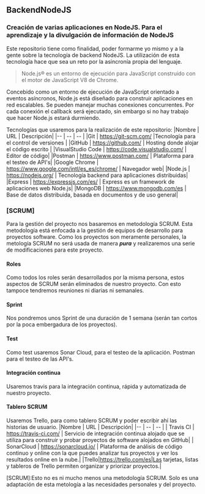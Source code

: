 ## BackendNodeJS
### Creación de varias aplicaciones en NodeJS. Para el aprendizaje y la divulgación de información de NodeJS

Este repositorio tiene como finalidad, poder formarme yo mismo y a la gente sobre la tecnología de backend NodeJS. 
La utilización de esta tecnología hace que sea un reto por la asincronía propia del lenguaje.

>Node.js® es un entorno de ejecución para JavaScript construido con el motor de JavaScript V8 de Chrome.

Concebido como un entorno de ejecución de JavaScript orientado a eventos asíncronos, Node.js está diseñado para construir aplicaciones en red escalables. Se pueden manejar muchas conexiones concurrentes. Por cada conexión el callback será ejecutado, sin embargo si no hay trabajo que hacer Node.js estará durmiendo.

Tecnologías que usaremos para la realización de este repositorio:
|Nombre | URL | Descripción|
|-- | -- | -- |
|Git | https://git-scm.com/ |Tecnología para el control de versiones |
|GitHub | https://github.com/ | Hosting donde alojar el código escrito |
|VisualStudio Code | https://code.visualstudio.com/ | Editor de código|
|Postman | https://www.postman.com/ | Plataforma para el testeo de API's|
|Google Chrome | https://www.google.com/intl/es_es/chrome/ | Navegador web|
|Node.js | https://nodejs.org/ | Tecnología backend para aplicaciones distribuidas|
|Express | https://expressjs.com/es/ | Express es un framework de aplicaciones web Node.js|
|MongoDB | https://www.mongodb.com/es | Base de datos distribuida, basada en documentos y de uso general|

### [SCRUM]
Para la gestión del proyecto nos basaremos en metodología SCRUM.
Esta metodología está enfocada a la gestión de equipos de desarrollo para proyectos software. Como los proyectos son meramente personales, la metología SCRUM no será usada de manera ___pura___ y realizaremos una serie de modificaciones para este proyecto.

#### Roles
Como todos los roles serán desarrollados por la misma persona, estos aspectos de SCRUM serán eliminados de nuestro proyecto. Con esto tampoce tendremos reuniones ni diarias ni semanales.

#### Sprint 
Nos pondremos unos Sprint de una duración de 1 semana (serán tan cortos por la poca embergadura de los proyectos).

#### Test
Como test usaremos Sonar Cloud, para el testeo de la aplicación. Postman para el testeo de las API's.

#### Integración continua
Usaremos travis para la integración continua, rápida y automatizada de nuestro proyecto.

#### Tablero SCRUM
Usaremos Trello, para como tablero SCRUM y poder escribir ahí las historias de usuario.
|Nombre | URL | Descripción|
|-- | -- | -- |
| Travis CI | https://travis-ci.com/  | Servicio de integración continua alojado que se utiliza para construir y probar proyectos de software alojados en GitHub|
| SonarCloud | https://sonarcloud.io/ | Plataforma de análisis de código continuo y online con la que puedes analizar tus proyectos y ver los resultados online en la nube.|
|Trello|https://trello.com/es|Las tarjetas, listas y tableros de Trello permiten organizar y priorizar proyectos.|

[SCRUM]:Esto no es ni mucho menos una metodología SCRUM. Solo es una adaptación de esta metología a las necesidades personales y del proyecto.